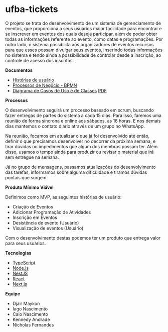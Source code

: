 # ufba-tickets

O projeto se trata do desenvolvimento de um sistema de gerenciamento de eventos, que proporciona a seus usuários maior facilidade para encontrar e se inscrever em eventos dos quais deseja participar, além de poder obter todas as informações referente ao evento, como datas e programações. Por outro lado, o sistema possibilita aos organizadores de eventos recursos para que esses possam divulgar seus eventos, inserindo todas informações no sistema e tendo ainda a possibilidade de controlar desde a inscrição, ao controle de acesso dos inscritos. 

**Documentos**
* [Histórias de usuário](https://docs.google.com/document/d/1WxJJPu2D2WRI-84iTYRR4gCAXYar1nG5F2SOLMMMq3A/edit?usp=sharing)
* [Processos de Negócio - BPMN]()
* [Diagrama de Casos de Uso e de Classes](https://drive.google.com/file/d/1_v7tTmQtkyIwv8sAzV4AgGJJ1Q7ECy0l/view?usp=sharing) [PDF](https://drive.google.com/file/d/1MS6Wr4sbPbqKJbG_k_6vUYZEvMobGUPj/view?usp=drivesdk)


**Processos**

O desenvolvimento seguirá um processo baseado em scrum, buscando fazer entregas de partes do sistema a cada 15 dias. Para isso, faremos uma reunião de forma síncrona e online aos sábados, as 16 horas. E nos demais dias mantemos o contato diário através de um grupo no WhatsApp.

Na reunião, focamos em atualizar o que já foi desenvolvido até então, definir o que precisamos desenvolver no decorrer da próxima semana, e tirar dúvidas ou impedimentos que algum dos membros possam ter. Além disso, usamos o tempo ainda para produzir ou revisar o material que irá sem entregue na semana. 

Já no grupo de mensagens, passamos atualizações do desenvolvimento das tarefas, informamos sobre alguma dificuldade e tiramos dúvidas pontais que surgem. 

**Produto Mínimo Viável**

Definimos como MVP, as seguintes histórias de usuário:
* Criação de Eventos
* Adicionar Programação de Atividades
* Inscrição em Eventos
* Desistência de evento (Usuário)
* Visualização de eventos (Usuário)

Com o desenvolvimento destas podemos ter um produto que entrega valor para seus usuários.

**Tecnologias**

* [TypeScript](https://www.typescriptlang.org/)
* [Node.js](https://nodejs.org/)
* [NestJS](https://nestjs.com/)
* [React](https://pt-br.reactjs.org/)
* [Next.js](https://nextjs.org/)


**Equipe**

*   Djair Maykon
*   Iago Nascimento
*   Caio Nascimento
*   Kennedy Andrade
*   Nicholas Fernandes
